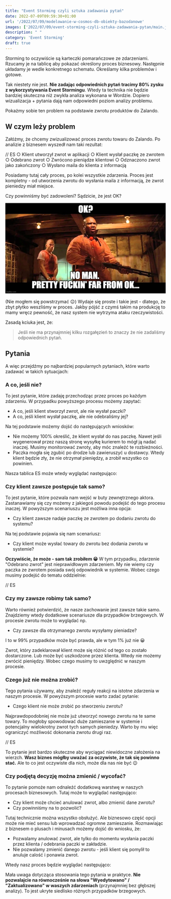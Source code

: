 ```yaml
---
title: "Event Storming czyli sztuka zadawania pytań"
date: 2022-07-09T09:59:30+01:00
url: '/2022/07/09/modelowanie-w-cosmos-db-obiekty-bazodanowe'
images: ['2022/07/09/event-storming-czyli-sztuka-zadawania-pytan/main.jpg']
description: " "
category: 'Event Storming'
draft: true
---
```


Storming to oczywiście są karteczki pomarańczowe ze zdarzeniami. Rzucamy je na tablicę aby pokazać określony proces biznesowy. Następnie układamy je wedle konkretnego schematu. Określamy kilka problemów i gotowe.

Tak niestety nie jest. **Nie zadając odpowiednich pytań tracimy 80% zysku z wykorzystywania Event Stormingu**.  Wtedy ta technika nie będzie bardziej skuteczna niż zwykła analiza wykonana w Wordzie. Dopiero wizualizacja + pytania dają nam odpowiedni poziom analizy problemu.

Pokażmy sobie ten problem na podstawie zwrotu produktów do Zalando.

## W czym leży problem

Załóżmy, że chcemy zwizualizować proces zwrotu towaru do Zalando. Po analizie z biznesem wyszedł nam taki rezultat:

// ES
		○ Klient utworzył zwrot w aplikacji
		○ Klient wysłał paczkę ze zwrotem
		○ Odebrano zwrot 
		○ Zwrócono pieniądze klientowi
        ○ Odznaczono zwrot jako zakończony
        ○ Wysłano maila do klienta z informacją


Posiadamy tutaj cały proces, po kolei wszystkie zdarzenia. Proces jest kompletny - od utworzenia zwrotu do wysłania maila z informacją, że zwrot pieniedzy miał miejsce. 

Czy powinniśmy być zadowoleni? Sądzicie, że jest OK?

[![](pulp-fiction.jpg)](pulp-fiction.jpg)

(Nie mogłem się powstrzymać 😉) Wydaje się proste i takie jest - dlatego, że zbyt płytko weszliśmy w proces. Jakby pójść z czymś takim na produkcję to mamy wręcz pewność, że nasz system nie wytrzyma ataku rzeczywistości.

Zasadą kciuka jest, że:

> Jeśli nie ma przynajmniej kilku rozgałęzień to znaczy że nie zadaliśmy odpowiednich pytań.

## Pytania

A więc przejdźmy po najbardziej popularnych pytaniach, które warto zadawać w takich sytuacjach:

### A co, jeśli nie?

To jest pytanie, które zadaję przechodząc przez proces po każdym zdarzeniu. W przypadku powyższego procesu możemy zapytać:

- A co, jeśli klient stworzył zwrot, ale nie wysłał paczki?
- A co, jeśli klient wysłał paczkę, ale nie odebraliśmy jej?

Na tej podstawie możemy dojść do następujących wniosków:
- Nie możemy 100% określić, że klient wysłał do nas paczkę. Nawet jeśli wygenerował przez naszą stronę wysyłkę kurierem to mógł ją nadać inaczej. Musimy monitorować zwroty, aby móc znaleźć te rozbieżności.
- Paczka mogła się zgubić po drodze lub zawieruszyć u dostawcy. Wtedy klient będzie zły, że nie otrzymał pieniędzy, a zrobił wszystko co powinien.

Nasza tablica ES może wtedy wyglądać następująco:

### Czy klient zawsze postępuje tak samo?

To jest pytanie, które pozwala nam wejść w buty zewnętrznego aktora. Zastanawiamy się czy możemy z jakiegoś powodu podejść do tego procesu inaczej. W powyższym scenariuszu jest możliwa inna opcja:

- Czy klient zawsze nadaje paczkę ze zwrotem po dodaniu zwrotu do systemu? 

Na tej podstawie pojawia się nam scenariusz:

- Czy klient może wysłać towary do zwrotu bez dodania zwrotu w systemie?

**Oczywiście, że może - sam tak zrobiłem 😀** W tym przypadku, zdarzenie "Odebrano zwrot" jest nieprawidłowym zdarzeniem. My nie wiemy czy paczka ze zwrotem posiada swój odpowiednik w systemie. Wobec czego musimy podejść do tematu oddzielnie:

// ES

### Czy my zawsze robimy tak samo?

Warto również potwierdzić, że nasze zachowanie jest zawsze takie samo. Znajdziemy wtedy dodatkowe scenariusze dla przypadków brzegowych. W procesie zwrotu może to wyglądać np.

- Czy zawsze dla otrzymanego zwrotu wysyłamy pieniadze?

I to w 99% przypadków może być prawda, ale w tym 1% już nie 😀

Zwrot, który zadeklarował klient może się różnić od tego co zostało dostarczone. Lub może być uszkodzone przez klienta. Wtedy nie możemy zwrócić pieniędzy. Wobec czego musimy to uwzględnić w naszym procesie.


### Czego już nie można zrobić?

Tego pytania używamy, aby znaleźć reguły reakcji na istotne zdarzenia w naszym procesie. W powyższym procesie warto zadać pytanie:

- Czego klient nie może zrobić po stworzeniu zwrotu?

Najprawdopodobniej nie może już utworzyć nowego zwrotu na te same towary. To mogłoby spowodować duże zamieszanie w systemie i potencjalny wielokrotny zwrot tych samych pieniedzy. Warto by mu więc ograniczyć możliwość dokonania zwrotu drugi raz.

// ES

To pytanie jest bardzo skuteczne aby wyciągać niewidoczne założenia na wierzch. **Wasz biznes mógłby uważać za oczywiste, że tak się powinno stać.** Ale to co jest oczywiste dla nich, może dla nas nie być 😉

### Czy podjętą decyzję można zmienić / wycofać?

To pytanie pomoże nam odnaleźć dodatkową warstwę w naszych procesach biznesowych. Tutaj może to wyglądać następująco:

- Czy klient może chcieć anulować zwrot, albo zmienić dane zwrotu?
- Czy powinniśmy na to pozwolić?

Tutaj technicznie można wszystko obsłużyć. Ale biznesowo część opcji może nie mieć sensu lub wprowadzać ogromne zamieszanie. Rozmawiając z biznesem o plusach i minusach możemy dojść do wniosku, że:

- Pozwalamy anulować zwrot, ale tylko do momentu wysłania paczki przez klienta / odebrania paczki w zakładzie.
- Nie pozwalamy zmienić danego zwrotu - jeśli klient się pomylił to anuluje calość i ponawia zwrot.

Wtedy nasz proces będzie wyglądać następująco:

Mała uwaga dotycząca stosowania tego pytania w praktyce. **Nie pozwalajcie na równocześnie na słowa "Wyedytowano" / "Zaktualizowano" w waszych zdarzeniach** (przynajmniej bez głębszej analizy). To jest ukryte siedlisko różnych przypadków brzegowych.